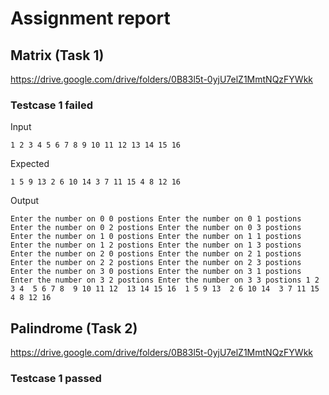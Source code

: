# Assignment report
## Matrix (Task 1)
https://drive.google.com/drive/folders/0B83l5t-0yjU7elZ1MmtNQzFYWkk

### Testcase 1 failed
Input
```
1 2 3 4 5 6 7 8 9 10 11 12 13 14 15 16
```


Expected
```
1 5 9 13 2 6 10 14 3 7 11 15 4 8 12 16
```


Output
```
Enter the number on 0 0 postions Enter the number on 0 1 postions Enter the number on 0 2 postions Enter the number on 0 3 postions Enter the number on 1 0 postions Enter the number on 1 1 postions Enter the number on 1 2 postions Enter the number on 1 3 postions Enter the number on 2 0 postions Enter the number on 2 1 postions Enter the number on 2 2 postions Enter the number on 2 3 postions Enter the number on 3 0 postions Enter the number on 3 1 postions Enter the number on 3 2 postions Enter the number on 3 3 postions 1 2 3 4  5 6 7 8  9 10 11 12  13 14 15 16  1 5 9 13  2 6 10 14  3 7 11 15  4 8 12 16  
```

## Palindrome (Task 2)
https://drive.google.com/drive/folders/0B83l5t-0yjU7elZ1MmtNQzFYWkk

### Testcase 1 passed
